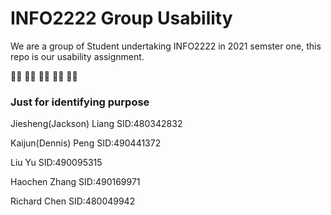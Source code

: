 # INFO2222 Group Usability

We are a group of Student undertaking INFO2222 in 2021 semster one, this repo is our usability assignment.

👨‍💻 👨‍💻 👨‍💻 👨‍💻 👨‍💻

### Just for identifying purpose
Jiesheng(Jackson) Liang 
SID:480342832

Kaijun(Dennis) Peng
SID:490441372

Liu Yu 
SID:490095315

Haochen Zhang
SID:490169971

Richard Chen
SID:480049942

